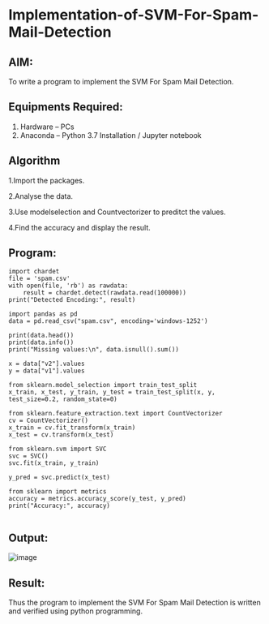 # Implementation-of-SVM-For-Spam-Mail-Detection

## AIM:
To write a program to implement the SVM For Spam Mail Detection.

## Equipments Required:
1. Hardware – PCs
2. Anaconda – Python 3.7 Installation / Jupyter notebook

## Algorithm
1.Import the packages.

2.Analyse the data.

3.Use modelselection and Countvectorizer to preditct the values.

4.Find the accuracy and display the result. 
 

## Program:
```
import chardet
file = 'spam.csv'
with open(file, 'rb') as rawdata:
    result = chardet.detect(rawdata.read(100000))
print("Detected Encoding:", result)

import pandas as pd
data = pd.read_csv("spam.csv", encoding='windows-1252')

print(data.head())
print(data.info())
print("Missing values:\n", data.isnull().sum())

x = data["v2"].values
y = data["v1"].values

from sklearn.model_selection import train_test_split
x_train, x_test, y_train, y_test = train_test_split(x, y, test_size=0.2, random_state=0)

from sklearn.feature_extraction.text import CountVectorizer
cv = CountVectorizer()
x_train = cv.fit_transform(x_train)
x_test = cv.transform(x_test)

from sklearn.svm import SVC
svc = SVC()
svc.fit(x_train, y_train)

y_pred = svc.predict(x_test)

from sklearn import metrics
accuracy = metrics.accuracy_score(y_test, y_pred)
print("Accuracy:", accuracy)


```

## Output:

![image](https://github.com/user-attachments/assets/f7b30005-7aec-4c82-b54e-6109cff3afb8)

## Result:
Thus the program to implement the SVM For Spam Mail Detection is written and verified using python programming.
